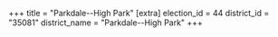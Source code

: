 +++
title = "Parkdale--High Park"
[extra]
election_id = 44
district_id = "35081"
district_name = "Parkdale--High Park"
+++
